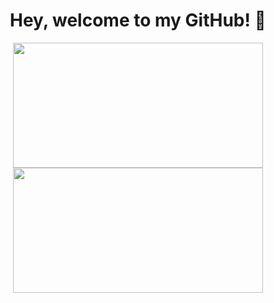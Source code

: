 <div align="center">
  
  # Hey, welcome to my GitHub! 👋

  <!-- Top Languages -->
  <img src="https://github-readme-stats.vercel.app/api/top-langs/?username=khushant2001&layout=compact&theme=transparent" width="400" height="200" />
  <!-- GitHub Stats -->
  <img src="https://github-readme-stats.vercel.app/api?username=khushant2001&show_icons=true&theme=transparent&rank_icon=github" width="400" height="200" />
</div>
